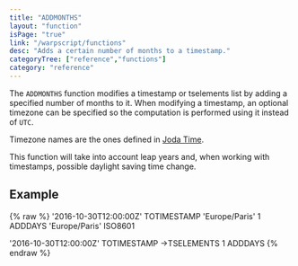 ```yaml
---
title: "ADDMONTHS"
layout: "function"
isPage: "true"
link: "/warpscript/functions"
desc: "Adds a certain number of months to a timestamp."
categoryTree: ["reference","functions"]
category: "reference"
---
```

 

The `ADDMONTHS` function modifies a timestamp or tselements list by adding a specified number of months to it. When modifying a timestamp, an optional timezone can be specified so the computation is performed using it instead of `UTC`.

Timezone names are the ones defined in [Joda Time](http://joda-time.sourceforge.net/timezones.html).

This function will take into account leap years and, when working with timestamps, possible daylight saving time change.

## Example ##

{% raw %}
<warp10-warpscript-widget backend="{{backend}}"  exec-endpoint="{{execEndpoint}}">'2016-10-30T12:00:00Z' TOTIMESTAMP
'Europe/Paris' 1 ADDDAYS
'Europe/Paris' ISO8601

'2016-10-30T12:00:00Z' TOTIMESTAMP
->TSELEMENTS
1 ADDDAYS
</warp10-warpscript-widget>
{% endraw %}        
